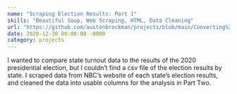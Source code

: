 ```yaml
---
name: "Scraping Election Results: Part 1"
skills: "Beautiful Soup, Web Scraping, HTML, Data Cleaning"
url: "https://github.com/austenbrockman/projects/blob/main/Converting%20Election%20Data%20from%20NBC%20into%20a%20CSV%20File.ipynb"
date: 2020-12-30 00:00:00 -0000
category: projects
---
```


I wanted to compare state turnout data to the results of the 2020 presidential election, but I couldn’t find a csv file of the election results by state. I scraped data from NBC’s website of each state’s election results, and cleaned the data into usable columns for the analysis in Part Two. 